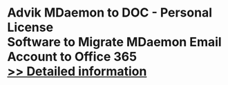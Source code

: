 # Advik MDaemon to DOC - Personal License<br />Software to Migrate MDaemon Email Account to Office 365<br />[>> Detailed information](https://secure.shareit.com/shareit/product.html?productid=300857083&affiliateid=200057808)